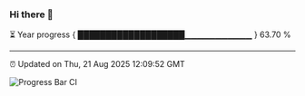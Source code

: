 ### Hi there 👋

⏳ Year progress { ███████████████████▁▁▁▁▁▁▁▁▁▁▁ } 63.70 %

---

⏰ Updated on Thu, 21 Aug 2025 12:09:52 GMT

![Progress Bar CI](https://github.com/liununu/liununu/workflows/Progress%20Bar%20CI/badge.svg)
